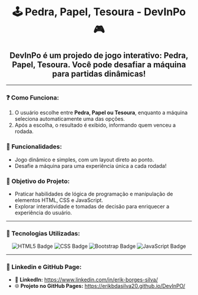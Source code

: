 <h1 style="text-align: center;">🕹️ Pedra, Papel, Tesoura - DevInPo 🎮</h1>

<h2 style="text-align: center;">
  DevInPo é um projedo de jogo interativo: <strong>Pedra, Papel, Tesoura</strong>. Você pode desafiar a máquina para partidas dinâmicas!
</h2>

<hr>

<h3>❓ Como Funciona:</h3>
<ol>
  <li>O usuário escolhe entre <strong>Pedra, Papel ou Tesoura</strong>, enquanto a máquina seleciona automaticamente uma das opções.</li>
  <li>Após a escolha, o resultado é exibido, informando quem venceu a rodada.</li>
</ol>

<h3>🔹 Funcionalidades:</h3>
<ul>
  <li>Jogo dinâmico e simples, com um layout direto ao ponto.</li>
  <li>Desafie a máquina para uma experiência única a cada rodada!</li>
</ul>

<h3>🎯 Objetivo do Projeto:</h3>
<ul>
  <li>Praticar habilidades de lógica de programação e manipulação de elementos HTML, CSS e JavaScript.</li>
  <li>Explorar interatividade e tomadas de decisão para enriquecer a experiência do usuário.</li>
</ul>

<hr>

<h3>🚀 Tecnologias Utilizadas:</h3>
<p style="text-align: center;">
  <img src="https://img.shields.io/badge/HTML5-E34F26?style=for-the-badge&logo=html5&logoColor=white" alt="HTML5 Badge">
  <img src="https://img.shields.io/badge/CSS3-1572B6?style=for-the-badge&logo=css3&logoColor=white" alt="CSS Badge">
  <img src="https://img.shields.io/badge/Bootstrap-7952B3?style=for-the-badge&logo=bootstrap&logoColor=white" alt="Bootstrap Badge">
  <img src="https://img.shields.io/badge/JavaScript-F7DF1E?style=for-the-badge&logo=javascript&logoColor=black" alt="JavaScript Badge">
</p>

<hr>

<h3>🌟 Linkedin e GitHub Page:</h3>
<ul>
  <li>🔗 <strong>LinkedIn:</strong> <a href="https://www.linkedin.com/in/erik-borges-silva/" target="_blank">https://www.linkedin.com/in/erik-borges-silva/</a></li>
  <li>🌐 <strong>Projeto no GitHub Pages:</strong> <a href="https://erikbdasilva20.github.io/DevInPO/" target="_blank">https://erikbdasilva20.github.io/DevInPO/</a></li>
</ul>
